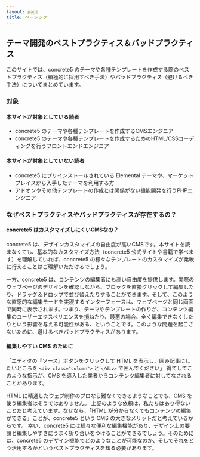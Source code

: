 ```yaml
---
layout: page
title: ベーシック
---
```


## テーマ開発のベストプラクティス＆バッドプラクティス

このサイトでは、concrete5 のテーマや各種テンプレートを作成する際のベストプラクティス（積極的に採用すべき手法）やバッドプラクティス（避けるべき手法）についてまとめています。

### 対象

#### 本サイトが対象としている読者

* concrete5 のテーマや各種テンプレートを作成するCMSエンジニア
* concrete5 のテーマや各種テンプレートを作成するためのHTML/CSSコーディングを行うフロントエンドエンジニア

#### 本サイトが対象としていない読者

* concrete5 にプリインストールされている Elemental テーマや、マーケットプレイスから入手したテーマを利用する方
* アドオンやその他テンプレートの作成とは関係がない機能開発を行うPHPエンジニア

### なぜベストプラクティスやバッドプラクティスが存在するの？

#### concrete5 はカスタマイズしにくいCMSなの？

concrete5 は、デザインカスタマイズの自由度が高いCMSです。本サイトを読まなくても、基本的なカスタマイズ方法（concrete5 公式サイトや書籍で学べます）を理解していれば、concrete5 の様々なテンプレートのカスタマイズが柔軟に行えることはご理解いただけるでしょう。

一方、concrete5 は、コンテンツの編集者にも高い自由度を提供します。実際のウェブページのデザインを確認しながら、ブロックを直接クリックして編集したり、ドラッグ＆ドロップで並び替えたりすることができます。そして、このような直感的な編集モードを実現するインターフェースは、ウェブページと同じ画面で同時に表示されます。つまり、テーマやテンプレートの作りが、コンテンツ編集のユーザーエクスペリエンスを損ねたり、最悪の場合、全く編集できなくしたりという影響を与える可能性がある、ということです。このような問題を起こさないために、避けるべきバッドプラクティスがあります。

#### 編集しやすい CMS のために

「エディタの『ソース』ボタンをクリックして HTML を表示し、囲み記事にしたいところを `<div class="column">` と `</div>` で囲んでください」
得てしてこのような指示が、CMS を導入した業者からコンテンツ編集者に対してなされることがあります。

HTML に精通したウェブ制作のプロなら難なくできるようなことでも、CMS を使う編集者はそうではありません。
上記のような依頼は、私たちはあり得ないことだと考えています。なぜなら、「HTML が分からなくてもコンテンツの編集ができる」ことが、concrete5 という CMS の大きなメリットだと考えているからです。
幸い、concrete5 には様々な便利な編集機能があり、デザイン上の要請と編集しやすさにうまく折り合いをつけることができるでしょう。そのためには、concrete5 のデザイン機能でどのようなことが可能なのか、そしてそれをどう活用するかというベストプラクティスを知る必要があります。
